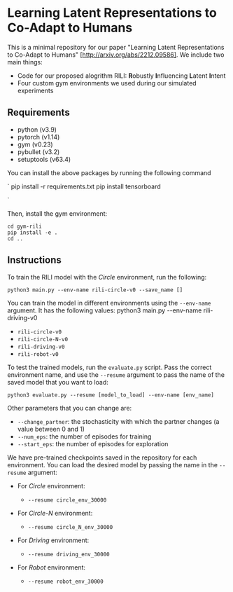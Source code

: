 # Learning Latent Representations to Co-Adapt to Humans

This is a minimal repository for our paper "Learning Latent Representations to Co-Adapt to Humans" [http://arxiv.org/abs/2212.09586]. We include two main things:
- Code for our proposed alogrithm RILI: **R**obustly **I**nfluencing **L**atent **I**ntent
- Four custom gym environments we used during our simulated experiments

## Requirements
- python (v3.9)
- pytorch (v1.14)
- gym (v0.23)
- pybullet (v3.2)
- setuptools (v63.4)

You can install the above packages by running the following command

`
pip install -r requirements.txt
pip install tensorboard

`

Then, install the gym environment:

```
cd gym-rili
pip install -e .
cd ..
```

## Instructions
To train the RILI model with the _Circle_ environment, run the following:

`python3 main.py --env-name rili-circle-v0 --save_name []`

You can train the model in different environments using the `--env-name` argument. It has the following
values:
python3 main.py --env-name rili-driving-v0 
- `rili-circle-v0`
- `rili-circle-N-v0`
- `rili-driving-v0`
- `rili-robot-v0`

To test the trained models, run the `evaluate.py` script. Pass the correct environment name, and
use the `--resume` argument to pass the name of the saved model that you want to load:

`python3 evaluate.py --resume [model_to_load] --env-name [env_name]`

Other parameters that you can change are:
- `--change_partner`: the stochasticity with which the partner changes (a value between 0 and 1) 
- `--num_eps`: the number of episodes for training
- `--start_eps`: the number of episodes for exploration

We have pre-trained checkpoints saved in the repository for each environment. You can load the desired
model by passing the name in the `--resume` argument:

- For _Circle_ environment:
  - `--resume circle_env_30000`

- For _Circle-N_ environment:
  - `--resume circle_N_env_30000`

- For _Driving_ environment:
  - `--resume driving_env_30000`

- For _Robot_ environment:
  - `--resume robot_env_30000`

